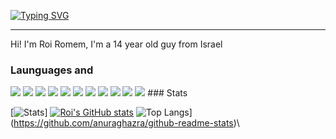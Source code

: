 [![Typing SVG](https://readme-typing-svg.demolab.com/?lines=Welcome+To+My+Profile)](https://git.io/typing-svg)
<hr>
Hi! I'm Roi Romem, I'm a 14 year old guy from Israel

### Launguages and 
<img src="https://icons8.com/icon/20909/html-5">
<img src="https://icons8.com/icon/21278/css3">
<img src="https://icons8.com/icon/108784/javascript">
<img src="https://icons8.com/icon/55251/c-sharp-logo">
<img src="https://icons8.com/icon/13441/python">
<img src="https://icons8.com/icon/13679/java">
<img src="https://icons8.com/icon/20906/git">
<img src="https://icons8.com/icon/gXoJoyTtYXFg/windows-10">
<img src="https://icons8.com/icon/17842/linux">
<img src="https://icons8.com/icon/101665/kali-linux">
<img src="https://icons8.com/icon/mjmpjbK0wle0/arch-linux">
### Stats

[![Stats](https://github-readme-stats-umber.vercel.app/api?username=roiromem&show_icons=true&theme=dark)]
[![Roi's GitHub stats](https://github-readme-stats.vercel.app/api?username=roiromem)](https://github.com/anuraghazra/github-readme-stats)
![Top Langs](https://github-readme-stats.vercel.app/api/top-langs/?username=roiromem&layout=compact&theme=dracula&border_radius=10&hide_border=true&bg_color=15,0d1117,1a1b26)](https://github.com/anuraghazra/github-readme-stats)\
